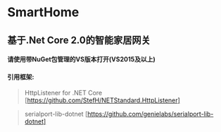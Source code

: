 # SmartHome
基于.Net Core 2.0的智能家居网关
---

#### 请使用带NuGet包管理的VS版本打开(VS2015及以上)

#### 引用框架:
> HttpListener for .NET Core [https://github.com/StefH/NETStandard.HttpListener]

>serialport-lib-dotnet [https://github.com/genielabs/serialport-lib-dotnet]

